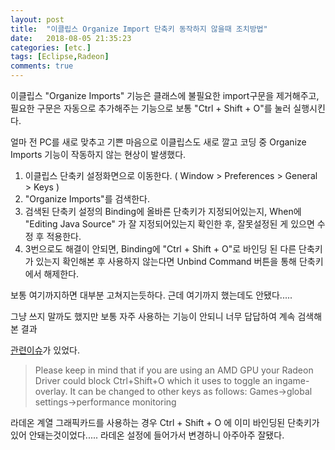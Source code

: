 ```yaml
---
layout: post
title:  "이클립스 Organize Import 단축키 동작하지 않을때 조치방법"
date:   2018-08-05 21:35:23
categories: [etc.]
tags: [Eclipse,Radeon]
comments: true
---
```

이클립스 "Organize Imports" 기능은 클래스에 불필요한 import구문을 제거해주고, 필요한 구문은 자동으로 추가해주는 기능으로 보통 "Ctrl + Shift + O"를 눌러 실행시킨다.   

얼마 전 PC를 새로 맞추고 기쁜 마음으로 이클립스도 새로 깔고 코딩 중 Organize Imports 기능이 작동하지 않는 현상이 발생했다.  
<!--more-->
1. 이클립스 단축키 설정화면으로 이동한다. ( Window > Preferences > General > Keys )  
2. "Organize Imports"를 검색한다.  
3. 검색된 단축키 설정의 Binding에 올바른 단축키가 지정되어있는지, When에 "Editing Java Source" 가 잘 지정되어있는지 확인한 후, 잘못설정된 게 있으면 수정 후 적용한다.  
4. 3번으로도 해결이 안되면, Binding에 "Ctrl + Shift + O"로 바인딩 된 다른 단축키가 있는지 확인해본 후 사용하지 않는다면 Unbind Command 버튼을 통해 단축키에서 해제한다.  

보통 여기까지하면 대부분 고쳐지는듯하다. 근데 여기까지 했는데도 안됐다.....    

그냥 쓰지 말까도 했지만 보통 자주 사용하는 기능이 안되니 너무 답답하여 계속 검색해본 결과  

[관련이슈](https://stackoverflow.com/questions/45256038/eclipse-organize-imports-shortcut-ctrlshifto-is-not-working)가 있었다.

>Please keep in mind that if you are using an AMD GPU your Radeon Driver could block Ctrl+Shift+O which it uses to toggle an ingame-overlay. It can be changed to other keys as follows: Games->global settings->performance monitoring

라데온 계열 그래픽카드를 사용하는 경우 Ctrl + Shift + O 에 이미 바인딩된 단축키가 있어 안돼는것이었다..... 라데온 설정에 들어가서 변경하니 아주아주 잘됐다.

